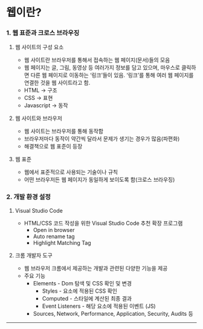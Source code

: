 # 웹이란?

### **1. 웹 표준과 크로스 브라우징**

1. 웹 사이트의 구성 요소
   
   - 웹 사이트란 브라우저를 통해서 접속하는 웹 페이지(문서)들의 모음
   - 웹 페이지는 글, 그림, 동영상 등 여러가지 정보를 담고 있으며, 마우스로 클릭하면 다른 웹 페이지로 이동하는 ‘링크’들이 있음. ‘링크’를 통해 여러 웹 페이지를 연결한 것을 웹 사이트라고 함.
   - HTML → 구조
   - CSS → 표현
   - Javascript → 동작

2. 웹 사이트와 브라우저
   
   - 웹 사이트는 브라우저를 통해 동작함
   - 브라우저마다 동작이 약간씩 달라서 문제가 생기는 경우가 많음(파편화)
   - 해결책으로 웹 표준이 등장

3. 웹 표준
   
   - 웹에서 표준적으로 사용되는 기술이나 규칙
   - 어떤 브라우저든 웹 페이지가 동일하게 보이도록 함(크로스 브라우징)

### **2. 개발 환경 설정**

1. Visual Studio Code
   
   - HTML/CSS 코드 작성을 위한 Visual Studio Code 추천 확장 프로그램
     - Open in browser
     - Auto rename tag
     - Highlight Matching Tag

2. 크롬 개발자 도구
   
   - 웹 브라우저 크롬에서 제공하는 개발과 관련된 다양한 기능을 제공
   - 주요 기능
     - Elements - Dom 탐색 및 CSS 확인 및 변경
       - Styles - 요소에 적용된 CSS 확인
       - Computed - 스타일에 계산된 최종 결과
       - Event Listeners - 해당 요소에 적용된 이벤트 (JS)
     - Sources, Network, Performance, Application, Security, Audits 등

---


